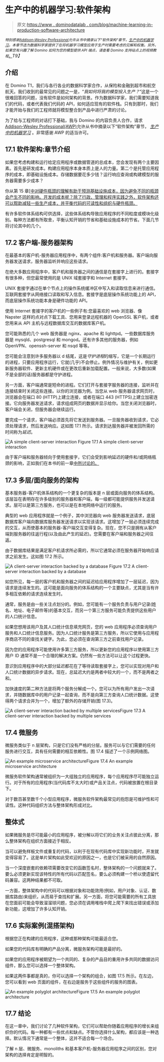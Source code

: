 # 生产中的机器学习:软件架构

> 原文:[https://www . dominodatalab . com/blog/machine-learning-in-production-software-architecture](https://www.dominodatalab.com/blog/machine-learning-in-production-software-architecture)

*<small>特别感谢[Addison-Wesley Professional](http://www.informit.com/store/machine-learning-in-production-developing-and-optimizing-9780134116549?utm_source=Referral&utm_medium=DominoLabs&utm_campaign=Kelleher)允许从书中摘录以下“软件架构”章节，[生产中的机器学习](http://www.informit.com/store/machine-learning-in-production-developing-and-optimizing-9780134116549?utm_source=Referral&utm_medium=DominoLabs&utm_campaign=Kelleher)。本章节选为数据科学家提供了在将机器学习模型应用于生产时需要考虑的见解和权衡。另外，如果您有兴趣了解 Domino 如何为您的模型提供 API 端点，请查看 Domino 支持站点上的视频教程[。](https://support.dominodatalab.com/hc/en-us/articles/360021394232)</small>T9】*

## 介绍

在 Domino T1，我们与各行各业的数据科学家合作，从保险和金融到超市和航空航天。我们收到的最常见的问题之一是，“*我如何将我的模型投入生产？*“这是一个很难回答的问题，没有软件是如何架构的背景。作为数据科学家，我们需要知道我们的代码，或者代表我们代码的 API，如何适应现有的软件栈。只有到那时，我们才能开始与我们的工程师就将模型整合到产品中进行严肃的讨论。

为了给与工程师的对话打下基础，我与 Domino 的内容负责人合作，请求[Addison-Wesley Professional(AWP)](https://www.pearson.com/us/higher-education/series/Addison-Wesley-Professional-Computing-Series/334583.html)允许从书中摘录以下“软件架构”章节， *[生产中的机器学习](http://www.informit.com/store/machine-learning-in-production-developing-and-optimizing-9780134116549?utm_source=Referral&utm_medium=DominoLabs&utm_campaign=Kelleher)* 。非常感谢 AWP 的适当许可。

## 17.1 软件架构:章节介绍

如果您考虑构建和运行给定应用程序或数据管道的总成本，您会发现有两个主要因素。首先是研发成本。构建应用程序本身本质上是人的力量。第二个是托管应用程序的成本，即基础设施成本。存储数据要花多少钱？运行响应查询或构建模型的服务器需要多少成本？

你从第 15 章[[中对硬件瓶颈的理解有助于预测基础设施成本，因为避免不同的瓶颈会产生不同的影响。开发的成本呢？除了行政、管理和程序实践之外，软件架构还可以帮助减轻一些生产成本，并平衡代码的可读性和组织与硬件瓶颈。](http://www.informit.com/store/machine-learning-in-production-developing-and-optimizing-9780134116549?utm_source=Referral&utm_medium=DominoLabs&utm_campaign=Kelleher)

有许多软件体系结构可供选择，这些体系结构导致应用程序的不同粒度或模块化级别。每种方法都有所取舍，平衡认知开销的节省和基础设施成本的节省。下面几节将讨论其中的几个。

## 17.2 客户端-服务器架构

在最基本的客户机-服务器应用程序中，有两个组件:客户机和服务器。客户端向服务器发送请求，服务器监听并响应这些请求。

在绝大多数应用程序中，客户机和服务器之间的通信是在套接字上进行的。套接字有很多种，但您最常使用的是 UNIX 域套接字和 Internet 套接字。

UNIX 套接字通过在单个节点上的操作系统缓冲区中写入和读取信息来进行通信。互联网套接字从网络接口读取和写入信息。套接字是底层操作系统功能上的 API，而底层操作系统功能本身是硬件功能的 API。

使用 Internet 套接字的客户机的一些例子有:您最喜欢的 web 浏览器、像 Napster 这样的点对点下载工具、您用来登录远程机器的 OpenSSL 客户机，或者您用来从 API 主机与远程数据库交互的数据库客户机。

您可能熟悉的几个 web 服务器是 nginx、apache 和 lighttpd。一些数据库服务器是 mysqld、postgresql 和 mongod。还有许多其他的服务器，例如 OpenVPN、openssh-server 和 nsqd 等等。

您可能会注意到许多服务器以 d 结尾，这是*守护进程*的缩写，它是一个长期运行的进程，只要应用程序运行，它就(几乎)不会停止。例外情况与维护有关，例如更新服务器软件、更新主机硬件或在更改后重新加载配置。一般来说，大多数(如果不是全部的话)服务器都是守护进程。

另一方面，客户端通常是短命的进程。它们打开与套接字服务器的连接，监听并在连接结束时关闭这些连接。以你的浏览器为例。当您从 web 服务器请求网页时，浏览器会在端口 80 (HTTP)上建立连接，或者在端口 443 (HTTPS)上建立加密连接。它向服务器发送请求，请求组成网页的数据并显示给你。当您关闭浏览器时，客户端会关闭，但服务器会继续运行。

要完成一个请求，客户端必须首先将它发送到服务器。一旦服务器收到请求，它必须处理请求，然后发送响应。这如图 17.1 所示。请求到达服务器并被发回所需的时间称为*延迟*。

![A simple client-server interaction](../Images/80304c938340fac23dd9bf9f268b147a.png) Figure 17.1 A simple client-server interaction

由于客户端和服务器倾向于使用套接字，它们会受到影响延迟的硬件和/或网络瓶颈的影响，正如我们在本书的前一章[中所讨论的。](http://www.informit.com/store/machine-learning-in-production-developing-and-optimizing-9780134116549?utm_source=Referral&utm_medium=DominoLabs&utm_campaign=Kelleher)

## 17.3 多层/面向服务的架构

基本服务器-客户机体系结构的一个更复杂的版本是 n 层或面向服务的体系结构。该层旨在表明存在许多级别的服务器和客户端，每一级都可能提供服务并发送请求。层可以是第三方服务，也可以是在本地网络中运行的服务。

典型的 web 应用程序就是一个例子，其中浏览器向 web 服务器发送请求，底层数据库客户端向数据库服务器发送请求以实现该请求。这增加了一层必须连续完成的交互，从而使基本的服务器-客户端交互变得复杂。现在，您不只是拥有从客户端到服务器的往返行程(以及由此产生的延迟)。您需要在客户端和服务器之间往返。

由于数据库结果是满足客户机请求所必需的，所以它通常必须在服务器开始响应请求之前发生。这如图 17.2 所示。

![A client-server interaction backed by a database](../Images/cd9f2dad24fd15d9ac6dea01379f1454.png) Figure 17.2 A client-server interaction backed by a database

如您所见，每一层的客户机和服务器之间的延迟给应用程序增加了一层延迟，因为请求是连续发生的。这可能是面向服务的体系结构的一个主要缺点，尤其是当有许多相互依赖的请求连续发生时。

通常，服务是由一些关注点划分的。例如，您可能有一个服务负责与用户记录(姓名、地址、电子邮件等)的基本交互，而另一个第三方服务可能负责提供这些用户的人口统计信息。

如果您想用该用户及其人口统计信息填充网页，您的 web 应用程序必须查询用户服务和人口统计信息服务。因为人口统计服务是第三方服务，所以它使用与应用程序商店不同的查找关键字。为此，您必须在查询第三方之前查找用户记录。

因为您的应用程序可能使用许多第三方服务，所以更新您的应用程序以使用第三方用户 ID 通常不是一个合理的解决方案。仍然有一些方法可以让这个过程更快。

意识到应用程序中的大部分延迟都花在了等待读取套接字上，您可以实现对用户和人口统计数据的异步请求。现在，总延迟大约是两者中较大的一个，而不是两者之和。

加快速度的第二种方法是将两个服务分解成一个。您可以为所有用户发出一次请求，并随数据库中的用户记录一起查询，而不是向第三方查询人口统计数据。这使得两个请求合并为一个，增加了额外的存储开销(图 17.3)。

![A client-server interaction backed by multiple services](../Images/e120af0b047e886b37559101b3024bf5.png)Figure 17.3 A client-server interaction backed by multiple services

## 17.4 微服务

微服务类似于 n 层架构，只是它们没有严格的分层。服务可以与它们需要的任何服务进行交互，具有任何需要的相互依赖性。图 17.4 描述了一个示例网络图。

![An example microservice architecture](../Images/eabc4d2a0e9bafe62d66450e029b6aa2.png)Figure 17.4 An example microservice architecture

微服务软件架构通常被组织为一大组独立的应用程序，每个应用程序尽可能独立运行。对于所有的应用程序(当代码库不太大时)或产品关注点，代码被放置在根目录下。

对于数百甚至数千个小型应用程序，微服务软件架构最常见的抱怨是可维护性和可读性。这种代码组织方法与整体架构形成对比。

## 整体式

如果微服务是尽可能最小的应用程序，被分解以将它们的业务关注点彼此分离，那么整体架构在组织方面接近于相反。

当可以避免样板文件或重复的代码，以利于在现有代码库中实现新功能时，开发就变得容易了。这是单片架构如此受欢迎的原因之一，也是它们被采用的自然原因。

当一个深度嵌套的依赖项需要改变它的函数签名时，整体架构的一个问题就来了。要么必须更新实现该特性的所有代码以匹配签名，要么必须构建一个桥以使遗留代码兼容。这两种结果都不可取。

一方面，整体架构中的代码可以根据对象和功能效用(例如，用户对象、认证、数据库路由)来组织，从而易于查找和扩展。另一方面，将您可能需要的所有工具放在您面前可能会导致溜溜球问题，您必须在调用堆栈中爬上爬下来找出错误或添加新功能，这增加了许多认知开销。

## 17.6 实际案例(混搭架构)

根据您正在构建的应用程序，这种或那种架构可能最适合您。

如果您的代码库有明确的产品分离，微服务架构可能是最好的。

如果您的应用程序被期望为一个共同的、复杂的产品目的重用许多共同的数据访问组件，那么您可以选择一个整体架构。

如果这两件事都是真的，你可以选择一个架构的组合，如图 17.5 所示。在左边，您可以看到 web 页面的组件，在右边是服务于这些组件的服务的图表。

![An example polyglot architecture](../Images/567f94cd8d18b2a3f4c948988cd12e01.png)Figure 17.5 An example polyglot architecture

## 17.7 结论

在这一章中，我们讨论了几种软件架构，它们可以帮助你随着应用程序的增长来组织你的代码。每一种都有一些优点和缺点。不管你选择什么架构，都应该是一种选择。默认情况下通常是一个整体，这并不适合每一个场合。

了解 n 层、微服务、monoliths 和基本客户机-服务器应用程序之间的区别，您对架构的选择肯定是明智的。